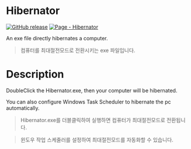 # Hibernator
[![GitHub release](https://img.shields.io/github/release/eungangku/Hibernator?include_prereleases=&sort=semver)](https://github.com/eungangku/Hibernator/releases/)
[![Page - Hibernator](https://img.shields.io/badge/Page-Hibernator-2ea44f)](https://eungangku.github.io/Hibernator/)

An exe file directly hibernates a computer.

> 컴퓨터를 최대절전모드로 전환시키는 exe 파일입니다.

# Description
DoubleClick the Hibernator.exe, then your computer will be hibernated.

You can also configure Windows Task Scheduler to hibernate the pc automatically.

> Hibernator.exe를 더블클릭하여 실행하면 컴퓨터가 최대절전모드로 전환됩니다.

> 윈도우 작업 스케줄러를 설정하여 최대절전모드를 자동화할 수 있습니다.
